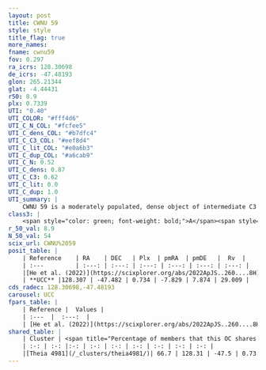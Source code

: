 ```yaml
---
layout: post
title: CWNU 59
style: style
title_flag: true
more_names: 
fname: cwnu59
fov: 0.297
ra_icrs: 128.30698
de_icrs: -47.48193
glon: 265.21344
glat: -4.44431
r50: 8.9
plx: 0.7339
UTI: "0.40"
UTI_COLOR: "#fff4d6"
UTI_C_N_COL: "#fcfee5"
UTI_C_dens_COL: "#b7dfc4"
UTI_C_C3_COL: "#eef8d4"
UTI_C_lit_COL: "#e0a6b3"
UTI_C_dup_COL: "#a6cab9"
UTI_C_N: 0.52
UTI_C_dens: 0.87
UTI_C_C3: 0.62
UTI_C_lit: 0.0
UTI_C_dup: 1.0
UTI_summary: |
    CWNU 59 is a moderately populated, dense object of intermediate C3 quality. It was recently reported in the literature. This object shares a significant percentage of members with a later reported entry.
class3: |
    <span style="color: green; font-weight: bold;">A</span><span style="color: red; font-weight: bold;">C</span>
r_50_val: 8.9
N_50_val: 54
scix_url: CWNU%2059
posit_table: |
    | Reference    | RA    | DEC   | Plx  | pmRA  | pmDE   |  Rv  |
    | :---         | :---: | :---: | :---: | :---: | :---: | :---: |
    |[He et al. (2022)](https://scixplorer.org/abs/2022ApJS..260....8H) | 128.327 | -47.477 | 0.73 | -7.82 | 7.88 | -- |
    | **UCC** |128.307 | -47.482 | 0.734 | -7.829 | 7.874 | 29.009 | 
cds_radec: 128.30698,-47.48193
carousel: UCC
fpars_table: |
    | Reference |  Values |
    | :---  |  :---:  |
    | [He et al. (2022)](https://scixplorer.org/abs/2022ApJS..260....8H) | `AG=0.35, m-M=10.35, logAge=7.9, Z=0.022` |
shared_table: |
    | Cluster | <span title="Percentage of members that this OC shares with the ones listed">%</span>   | RA   | DEC   | Plx   | pmRA  | pmDE  | Rv | UTI |
    | :-: | :-: |:-: | :-: | :-: | :-: | :-: | :-: | :-: |
    |[Theia 4981](/_clusters/theia4981/)| 66.7 | 128.31 | -47.5 | 0.73 | -7.83 | 7.87 | 25.63 |0.0 |
---
```


